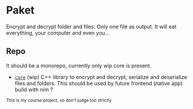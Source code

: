 # Paket

Encrypt and decrypt folder and files. Only one file as output. It will eat everything, your computer
and even you...

## Repo

It should be a monorepo, currently only wip core is present.

- [`core`](./core) (wip) C++ library to encrypt and decrypt, serialize and deserialize files and
    folders. This should be used by future frontend (native app) build with nim ?

<small>This is my course project, so don't judge too strictly<small>
